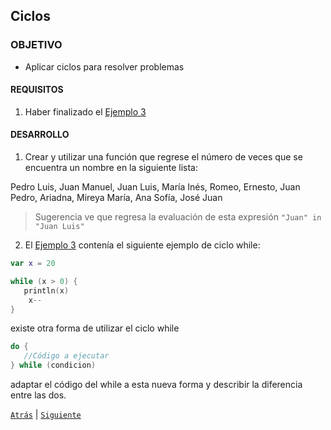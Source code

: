 ## Ciclos

### OBJETIVO 

- Aplicar ciclos para resolver problemas

#### REQUISITOS 

1. Haber finalizado el [Ejemplo 3](../Ejemplo-03)

#### DESARROLLO


1. Crear y utilizar una función que regrese el número de veces que se encuentra un nombre en la siguiente lista:

Pedro Luis, Juan Manuel, Juan Luis, María Inés, Romeo, Ernesto, Juan Pedro, Ariadna, Mireya María, Ana Sofía, José Juan

> Sugerencia 
> ve que regresa la evaluación de esta expresión `"Juan" in "Juan Luis"`

<!-- <details>
	<summary>Solución</summary>
	
Primeramente declaramos nuestra lista: 

```kotlin
val nombres = listOf(
    "Pedro Luis",
    "Juan Manuel",
    "Juan Luis",
    "María Inés",
    "Romeo",
    "Ernesto",
    "Juan Pedro",
    "Ariadna",
    "Mireya María",
    "Ana Sofía",
    "José Juan"
)
```
	
inicializamos nuestra variable de conteo, en cada iteración revisamos que el nombre actual contenga el nombre buscado con ***String1 in String 2***
```kotlin
fun countName(name: String): Int{
    var count = 0
    for(currentName in nombres){
        if(name in currentName){
            count++
        }
    }
    return count
}
```

Obtendremos después el número de veces que se encontró el nombre y lo imprimiremos en pantalla

```kotlin
val nameCount = countName("Juan")
println("Tu nombre se encontró $nameCount veces")
```

</details> -->



2. El [Ejemplo 3](Ejemplo-03) contenía el siguiente ejemplo de ciclo while:

```kotlin
var x = 20

while (x > 0) {
   println(x)
    x--
}
```

existe otra forma de utilizar el ciclo while

```kotlin
do {
   //Código a ejecutar
} while (condicion)
```

adaptar el código del while a esta nueva forma y describir la diferencia entre las dos.


<!-- <details>
	<summary>Solución</summary>
	
```kotlin
var y = 20
  do{
        y--
        println(y)
    }while (y > 0)
```
La diferencia es que while checa la condición al inicio y do-while al final
	
</details> -->

[`Atrás`](../Ejemplo-03) | [`Siguiente`](../Ejemplo-04)


